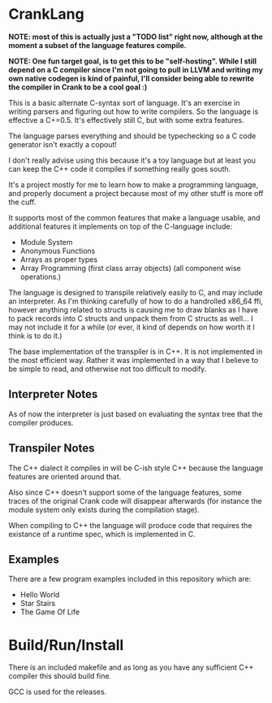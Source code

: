 # CrankLang

**NOTE: most of this is actually just a "TODO list" right now, although at the moment a subset of
the language features compile.**

**NOTE: One fun target goal, is to get this to be "self-hosting". While I still depend on a C compiler since I'm
not going to pull in LLVM and writing my own native codegen is kind of painful, I'll consider being able to rewrite the compiler
in Crank to be a cool goal :)**

This is a basic alternate C-syntax sort of language. It's an exercise in writing parsers and figuring
out how to write compilers. So the language is effective a C+=0.5. It's effectively still C, but with some
extra features.

The language parses everything and should be typechecking so a C code generator isn't exactly a copout!

I don't really advise using this because it's a toy language but at least you
can keep the C++ code it compiles if something really goes south.

It's a project mostly for me to learn how to make a programming language, and
properly document a project because most of my other stuff is more off the cuff.

It supports most of the common features that make a language
usable, and additional features it implements on top of the
C-language include:

- Module System
- Anonymous Functions
- Arrays as proper types
- Array Programming (first class array objects) (all component wise operations.)

The language is designed to transpile relatively easily to C, and may include an interpreter. As I'm thinking carefully
of how to do a handrolled x86_64 ffi, however anything related to structs is causing me to draw blanks as I have to pack
records into C structs and unpack them from C structs as well... I may not include it for a while (or ever, it kind of depends on how
worth it I think is to do it.)

The base implementation of the transpiler is in C++. It is not implemented in the most efficient
way. Rather it was implemented in a way that I believe to be simple to read, and otherwise not too difficult
to modify.

## Interpreter Notes

As of now the interpreter is just based on evaluating the syntax tree that the
compiler produces.

## Transpiler Notes

The C++ dialect it compiles in will be C-ish style C++ because the language
features are oriented around that.

Also since C++ doesn't support some of the language features, some traces of the
original Crank code will disappear afterwards (for instance the module system only exists
during the compilation stage).

When compiling to C++ the language will produce code that requires the existance of a runtime spec,
which is implemented in C.

## Examples 

There are a few program examples included in this repository which are:

- Hello World
- Star Stairs
- The Game Of Life

# Build/Run/Install

There is an included makefile and as long as you have any sufficient C++ compiler this should
build fine.

GCC is used for the releases.
